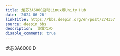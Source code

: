 ```yaml
---
title: 龙芯3A6000启动Linux版Unity Hub
date: '2024-06-26'
linkTitle: https://bbs.deepin.org/en/post/274357
source: deepin_bbs
description:  東雲なの 
disable_comments: true
---
```

龙芯3A6000 D
